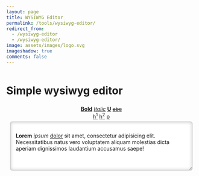 ```yaml
---
layout: page
title: WYSIWYG Editor
permalink: /tools/wysiwyg-editor/
redirect_from:
  - /wysiwyg-editor
  - /wysiwyg-editor/
image: assets/images/logo.svg
imageshadow: true
comments: false
---
```




<link href='https://netdna.bootstrapcdn.com/twitter-bootstrap/2.3.2/css/bootstrap-combined.min.css' rel='stylesheet' type='text/css'> 
<link href='https://fonts.googleapis.com/css?family=Euphoria+Script' rel='stylesheet' type='text/css'>
<style>
  #editor {
  resize:vertical;
  overflow:auto;
  border:1px solid silver;
  border-radius:5px;
  min-height:100px;
  box-shadow: inset 0 0 10px silver;
  padding:1em;
  background: white;
  margin: 0 auto;
  width: 90%;
  }
  .content {
  margin: 50px auto 0;
}
</style>
<body>
  <div class="content">
     <h1 id="head">Simple wysiwyg editor</h1>
        <div id="editparent">
          <div id='editControls' style='text-align:center; padding:5px;'>
            <div class='btn-group'>
              <a class='btn' data-role='undo' href='#'><i class='icon-undo'></i></a>
              <a class='btn' data-role='redo' href='#'><i class='icon-repeat'></i></a>
            </div>
            <div class='btn-group'>
              <a class='btn' data-role='bold' href='#'><b>Bold</b></a>
              <a class='btn' data-role='italic' href='#'><em>Italic</em></a>
              <a class='btn' data-role='underline' href='#'><u><b>U</b></u></a>
              <a class='btn' data-role='strikeThrough' href='#'><strike>abc</strike></a>
            </div>
            <div class='btn-group'>
              <a class='btn' data-role='justifyLeft' href='#'><i class='icon-align-left'></i></a>
              <a class='btn' data-role='justifyCenter' href='#'><i class='icon-align-center'></i></a>
              <a class='btn' data-role='justifyRight' href='#'><i class='icon-align-right'></i></a>
              <a class='btn' data-role='justifyFull' href='#'><i class='icon-align-justify'></i></a>
            </div>
            <div class='btn-group'>
              <a class='btn' data-role='indent' href='#'><i class='icon-indent-right'></i></a>
              <a class='btn' data-role='outdent' href='#'><i class='icon-indent-left'></i></a>
            </div>
            <div class='btn-group'>
              <a class='btn' data-role='insertUnorderedList' href='#'><i class='icon-list-ul'></i></a>
              <a class='btn' data-role='insertOrderedList' href='#'><i class='icon-list-ol'></i></a>
            </div>
            <div class='btn-group'>
              <a class='btn' data-role='h1' href='#'>h<sup>1</sup></a>
              <a class='btn' data-role='h2' href='#'>h<sup>2</sup></a>
              <a class='btn' data-role='p' href='#'>p</a>
            </div>
            <div class='btn-group'>
              <a class='btn' data-role='subscript' href='#'><i class='icon-subscript'></i></a>
              <a class='btn' data-role='superscript' href='#'><i class='icon-superscript'></i></a>
            </div>
          </div>
          <div id='editor' style='' contenteditable>
<p><b>Lorem</b> <i>ipsum</i> <u>dolor</u> <strike>sit</strike> amet, consectetur adipisicing elit. Necessitatibus natus vero voluptatem aliquam molestias dicta aperiam dignissimos laudantium accusamus saepe!</p>
          </div>
    </div>
  </div>
<script>
  $(function() {
  $('#editControls a').click(function(e) {
    switch($(this).data('role')) {
      case 'h1':
      case 'h2':
      case 'p':
        document.execCommand('formatBlock', false, $(this).data('role'));
        break;
      default:
        document.execCommand($(this).data('role'), false, null);
        break;
    }
  });
});
</script>
